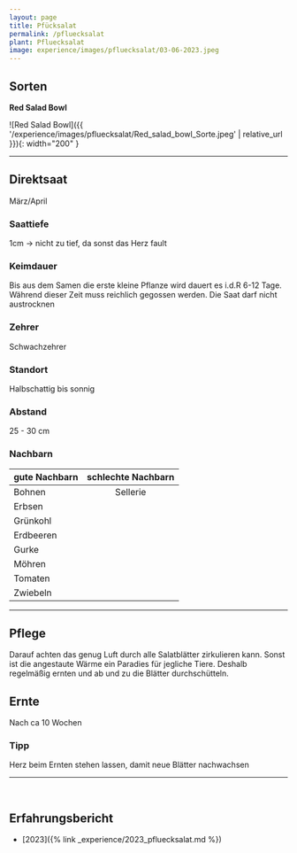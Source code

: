 ```yaml
---
layout: page
title: Pfücksalat
permalink: /pfluecksalat
plant: Pfluecksalat
image: experience/images/pfluecksalat/03-06-2023.jpeg
---
```


## __Sorten__
__Red Salad Bowl__

![Red Salad Bowl]({{ '/experience/images/pfluecksalat/Red_salad_bowl_Sorte.jpeg' | relative_url }}){: width="200" }

<hr>

## __Direktsaat__
März/April

### Saattiefe
1cm 
-> nicht zu tief, da sonst das Herz fault

### Keimdauer
Bis aus dem Samen die erste kleine Pflanze wird dauert es i.d.R 6-12 Tage. Während dieser Zeit muss reichlich gegossen werden. Die Saat darf nicht austrocknen

### Zehrer 
Schwachzehrer

### Standort
Halbschattig bis sonnig

### Abstand
25 - 30 cm

### Nachbarn

| gute Nachbarn | schlechte Nachbarn | 
| ------------- |:------------------:| 
| Bohnen        | Sellerie           |
| Erbsen        |                    |
| Grünkohl      |                    |
| Erdbeeren     |                    | 
| Gurke         |                    | 
| Möhren        |                    | 
| Tomaten       |                    | 
| Zwiebeln      |                    | 

<hr>

## __Pflege__
Darauf achten das genug Luft durch alle Salatblätter zirkulieren kann. Sonst ist die angestaute Wärme ein Paradies für jegliche Tiere. Deshalb regelmäßig ernten und ab und zu die Blätter durchschütteln.

## __Ernte__
Nach ca 10 Wochen

### Tipp
Herz beim Ernten stehen lassen, damit neue Blätter nachwachsen

<hr>
<br>

## __Erfahrungsbericht__

- [2023]({% link _experience/2023_pfluecksalat.md %})